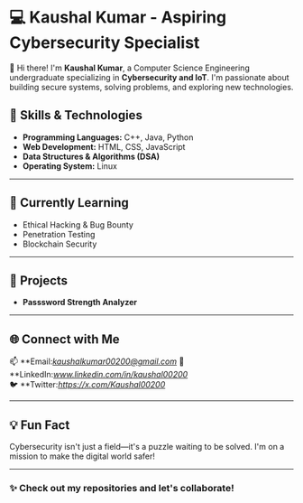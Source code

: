 # 💻 Kaushal Kumar - Aspiring Cybersecurity Specialist

👋 Hi there! I'm **Kaushal Kumar**, a Computer Science Engineering undergraduate specializing in **Cybersecurity and IoT**. I'm passionate about building secure systems, solving problems, and exploring new technologies.

## 🔧 Skills & Technologies
- **Programming Languages:** C++, Java, Python  
- **Web Development:** HTML, CSS, JavaScript  
- **Data Structures & Algorithms (DSA)**  
- **Operating System:** Linux  
---
## 🌱 Currently Learning
- Ethical Hacking & Bug Bounty  
- Penetration Testing  
- Blockchain Security  
---
## 📂 Projects
- **Passsword Strength Analyzer**
---
## 🌐 Connect with Me
📫 **Email:*kaushalkumar00200@gmail.com*
💼 **LinkedIn:*www.linkedin.com/in/kaushal00200*   
🐦 **Twitter:*https://x.com/Kaushal00200* 

---

## 💡 Fun Fact
Cybersecurity isn't just a field—it's a puzzle waiting to be solved. I'm on a mission to make the digital world safer!  

---

### ✨ Check out my repositories and let's collaborate!



